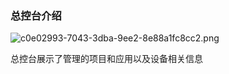 ### 总控台介绍

![c0e02993-7043-3dba-9ee2-8e88a1fc8cc2.png](https://dgiot-1253666439.cos.ap-shanghai-fsi.myqcloud.com/web/c0e02993-7043-3dba-9ee2-8e88a1fc8cc2.png)

总控台展示了管理的项目和应用以及设备相关信息